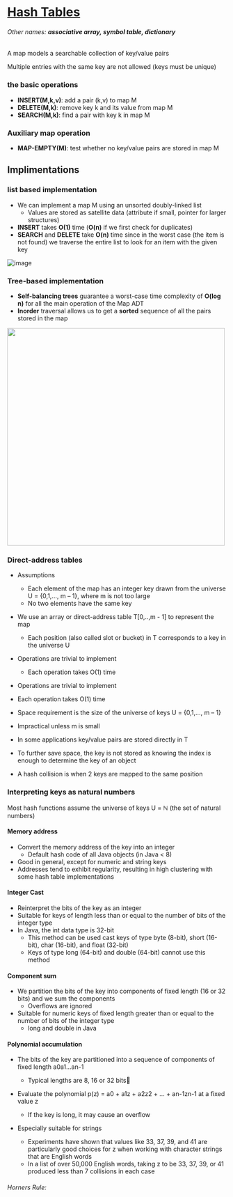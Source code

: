 # [Hash Tables](https://github.com/Khair9/Year-2-CompSci-Notes/blob/main/AlgsData/AlgsData.md)
###### Other names: **associative array, symbol table, dictionary**
A map models a searchable collection of key/value pairs

Multiple entries with the same key are not allowed (keys must be unique)

### the basic operations
 - **INSERT(M,k,v)**: add a pair (k,v) to map M
 - **DELETE(M,k)**: remove key k and its value from map M
 - **SEARCH(M,k)**: find a pair with key k in map M

### Auxiliary map operation
 - **MAP-EMPTY(M)**: test whether no key/value pairs are stored in map M
## Implimentations
### list based implementation
 - We can implement a map M using an unsorted doubly-linked list 
   - Values are stored as satellite data (attribute if small, pointer for larger structures)
 - **INSERT** takes **O(1)** time (**O(n)** if we first check for duplicates)
 - **SEARCH** and **DELETE** take **O(n)** time since in the worst case (the item is not found) we traverse the entire list to look for an item with the given key
  
![image](https://github.com/user-attachments/assets/46b77f95-36fc-4bd9-a4ba-d252b7e585cc)



### Tree-based implementation
 - **Self-balancing trees** guarantee a worst-case time complexity of **O(log n)** for all the main operation of the Map ADT
 - **Inorder** traversal allows us to get a **sorted** sequence of all the pairs stored in the map

 <img src="https://github.com/user-attachments/assets/bd635d22-fdd0-4fe1-870c-aac234f60ff8" width="500">

 ### Direct-address tables
 - Assumptions
   - Each element of the map has an integer key drawn from the universe U = {0,1,…, m – 1}, where m is not too large
   - No two elements have the same key
 - We use an array or direct-address table T[0,..,m - 1] to represent the map
   -  Each position (also called slot or bucket) in T corresponds to a key in the universe U
 - Operations are trivial to implement
   - Each operation takes O(1) time
  
 - Operations are trivial to implement
 - Each operation takes O(1) time

 - Space requirement is the size of the universe of keys U = {0,1,…, m – 1}
 - Impractical unless m is small

 - In some applications key/value pairs are stored directly in T 
 - To further save space, the key is not stored as knowing the index is enough to determine the key of an object

 - A hash collision is when 2 keys are mapped to the same position

### Interpreting keys as natural numbers
Most hash functions assume the universe of keys U = ℕ (the set of natural numbers)

#### Memory address
 - Convert the memory address of the key into an integer
   - Default hash code of all Java objects (in Java < 8)
 - Good in general, except for numeric and string keys
 - Addresses tend to exhibit regularity, resulting in high clustering with some hash table implementations
#### Integer Cast
 - Reinterpret the bits of the key as an integer
 - Suitable for keys of length less than or equal to the number of bits of the integer type 
 - In Java, the int data type is 32-bit
   - This method can be used cast keys of type byte (8-bit), short (16-bit), char (16-bit), and float (32-bit)
   - Keys of type long (64-bit) and double (64-bit) cannot use this method
     
#### Component sum
 - We partition the bits of the key into components of fixed length (16 or 32 bits) and we sum the components
   - Overflows are ignored
 - Suitable for numeric keys of fixed length greater than or equal to the number of bits of the integer type
   - long and double in Java

#### Polynomial accumulation
 - The bits of the key are partitioned into a sequence of components of fixed length a0a1…an-1 
   - Typical lengths are 8, 16 or 32 bits
 - Evaluate the polynomial p(z) = a0 + a1z  + a2z2 + … + an-1zn-1 at a fixed value z
   - If the key is long, it may cause an overflow

 - Especially suitable for strings
   - Experiments have shown that values like 33, 37, 39, and 41 are particularly good choices for z when working with character strings that are English words 
   - In a list of over 50,000 English words, taking z to be 33, 37, 39, or 41 produced less than 7 collisions in each case

###### Horners Rule:







 
  




